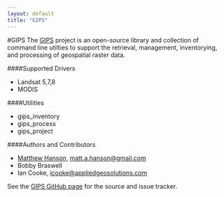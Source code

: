 ```yaml
---
layout: default
title: "GIPS"
---
```


#GIPS
The [GIPS](http://github.com/gipit/gips) project is an open-source library and collection of command line utilties to support the retrieval, management, inventorying, and processing of geospatial raster data.

####Supported Drivers

* Landsat 5,7,8
* MODIS

####Utilities

* gips_inventory
* gips_process
* gips_project

####Authors and Contributors

* [Matthew Hanson](http://github.com/matthewhanson), matt.a.hanson@gmail.com
* Bobby Braswell
* Ian Cooke, icooke@appliedgeosolutions.com

See the [GIPS GitHub page](http://github.com/gipit/gips) for the source and issue tracker.

